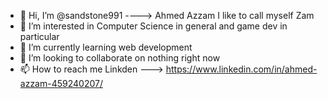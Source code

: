- 👋 Hi, I’m @sandstone991 ----> Ahmed Azzam I like to call myself Zam
- 👀 I’m interested in Computer Science in general and game dev in particular
- 🌱 I’m currently learning web development
- 💞️ I’m looking to collaborate on nothing right now
- 📫 How to reach me
     Linkden ---> https://www.linkedin.com/in/ahmed-azzam-459240207/

<!---
sandstone991/sandstone991 is a ✨ special ✨ repository because its `README.md` (this file) appears on your GitHub profile.
You can click the Preview link to take a look at your changes.
--->
